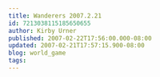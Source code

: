 ```yaml
---
title: Wanderers 2007.2.21
id: 7213038115185650655
author: Kirby Urner
published: 2007-02-22T17:56:00.000-08:00
updated: 2007-02-21T17:57:15.900-08:00
blog: world_game
tags: 
---
```


